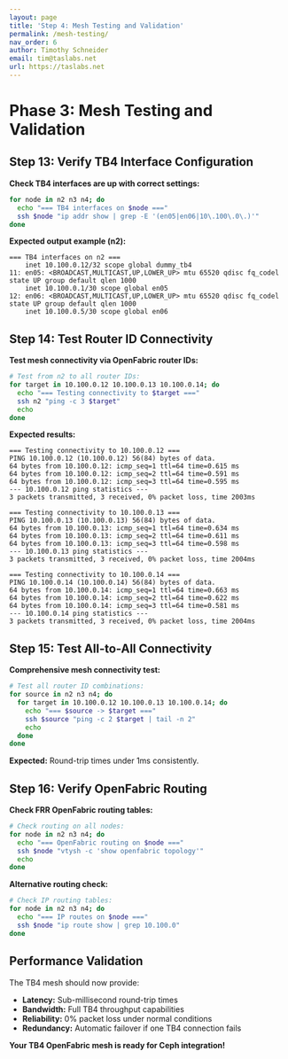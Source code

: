 ```yaml
---
layout: page
title: 'Step 4: Mesh Testing and Validation'
permalink: /mesh-testing/
nav_order: 6
author: Timothy Schneider
email: tim@taslabs.net
url: https://taslabs.net
---
```


# Phase 3: Mesh Testing and Validation

## Step 13: Verify TB4 Interface Configuration

**Check TB4 interfaces are up with correct settings:**

```bash
for node in n2 n3 n4; do
  echo "=== TB4 interfaces on $node ==="
  ssh $node "ip addr show | grep -E '(en05|en06|10\.100\.0\.)'"
done
```

**Expected output example (n2):**

```
=== TB4 interfaces on n2 ===
    inet 10.100.0.12/32 scope global dummy_tb4
11: en05: <BROADCAST,MULTICAST,UP,LOWER_UP> mtu 65520 qdisc fq_codel state UP group default qlen 1000
    inet 10.100.0.1/30 scope global en05
12: en06: <BROADCAST,MULTICAST,UP,LOWER_UP> mtu 65520 qdisc fq_codel state UP group default qlen 1000
    inet 10.100.0.5/30 scope global en06
```

## Step 14: Test Router ID Connectivity

**Test mesh connectivity via OpenFabric router IDs:**

```bash
# Test from n2 to all router IDs:
for target in 10.100.0.12 10.100.0.13 10.100.0.14; do
  echo "=== Testing connectivity to $target ==="
  ssh n2 "ping -c 3 $target"
  echo
done
```

**Expected results:**

```
=== Testing connectivity to 10.100.0.12 ===
PING 10.100.0.12 (10.100.0.12) 56(84) bytes of data.
64 bytes from 10.100.0.12: icmp_seq=1 ttl=64 time=0.615 ms
64 bytes from 10.100.0.12: icmp_seq=2 ttl=64 time=0.591 ms
64 bytes from 10.100.0.12: icmp_seq=3 ttl=64 time=0.595 ms
--- 10.100.0.12 ping statistics ---
3 packets transmitted, 3 received, 0% packet loss, time 2003ms

=== Testing connectivity to 10.100.0.13 ===
PING 10.100.0.13 (10.100.0.13) 56(84) bytes of data.
64 bytes from 10.100.0.13: icmp_seq=1 ttl=64 time=0.634 ms
64 bytes from 10.100.0.13: icmp_seq=2 ttl=64 time=0.611 ms
64 bytes from 10.100.0.13: icmp_seq=3 ttl=64 time=0.598 ms
--- 10.100.0.13 ping statistics ---
3 packets transmitted, 3 received, 0% packet loss, time 2004ms

=== Testing connectivity to 10.100.0.14 ===
PING 10.100.0.14 (10.100.0.14) 56(84) bytes of data.
64 bytes from 10.100.0.14: icmp_seq=1 ttl=64 time=0.663 ms
64 bytes from 10.100.0.14: icmp_seq=2 ttl=64 time=0.622 ms
64 bytes from 10.100.0.14: icmp_seq=3 ttl=64 time=0.581 ms
--- 10.100.0.14 ping statistics ---
3 packets transmitted, 3 received, 0% packet loss, time 2004ms
```

## Step 15: Test All-to-All Connectivity

**Comprehensive mesh connectivity test:**

```bash
# Test all router ID combinations:
for source in n2 n3 n4; do
  for target in 10.100.0.12 10.100.0.13 10.100.0.14; do
    echo "=== $source -> $target ==="
    ssh $source "ping -c 2 $target | tail -n 2"
    echo
  done
done
```

**Expected:** Round-trip times under 1ms consistently.

## Step 16: Verify OpenFabric Routing

**Check FRR OpenFabric routing tables:**

```bash
# Check routing on all nodes:
for node in n2 n3 n4; do
  echo "=== OpenFabric routing on $node ==="
  ssh $node "vtysh -c 'show openfabric topology'"
  echo
done
```

**Alternative routing check:**

```bash
# Check IP routing tables:
for node in n2 n3 n4; do
  echo "=== IP routes on $node ==="
  ssh $node "ip route show | grep 10.100.0"
done
```

## Performance Validation

The TB4 mesh should now provide:

- **Latency:** Sub-millisecond round-trip times
- **Bandwidth:** Full TB4 throughput capabilities
- **Reliability:** 0% packet loss under normal conditions
- **Redundancy:** Automatic failover if one TB4 connection fails

**Your TB4 OpenFabric mesh is ready for Ceph integration!**
